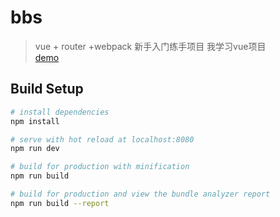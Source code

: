 # bbs

> vue + router +webpack
> 新手入门练手项目
> 我学习vue项目  
> [demo](http://text.dwxqnswxl.cn)


## Build Setup

``` bash
# install dependencies
npm install

# serve with hot reload at localhost:8080
npm run dev

# build for production with minification
npm run build

# build for production and view the bundle analyzer report
npm run build --report
```
